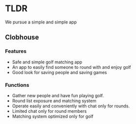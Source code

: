 # TLDR
We pursue a simple and simple app

## Clobhouse
### Features
- Safe and simple golf matching app
- An app to easily find someone to round with and enjoy golf
- Good look for saving people and saving games

### Functions
- Gather new people and have fun playing golf.
- Round list exposure and matching system
- Operate easily and conveniently with chat only for rounds.
- Limited chat only for round members
- Matching system optimized only for golf